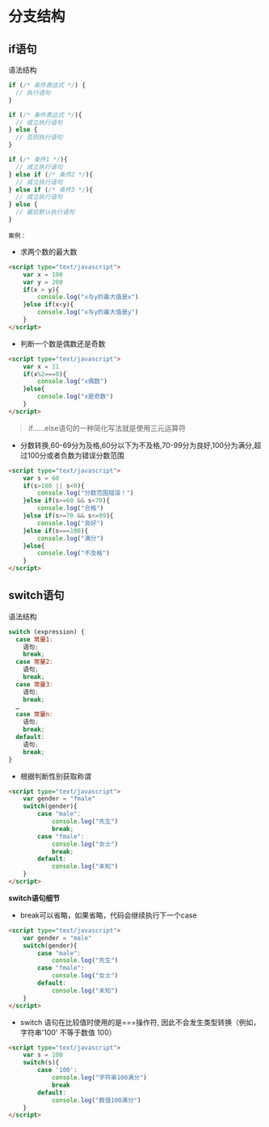 # 分支结构

## if语句

语法结构

```javascript
if (/* 条件表达式 */) {
  // 执行语句
}

if (/* 条件表达式 */){
  // 成立执行语句
} else {
  // 否则执行语句
}

if (/* 条件1 */){
  // 成立执行语句
} else if (/* 条件2 */){
  // 成立执行语句
} else if (/* 条件3 */){
  // 成立执行语句
} else {
  // 最后默认执行语句
}
```

`案例：`

* 求两个数的最大数

```html
<script type="text/javascript">
	var x = 100
	var y = 200
	if(x > y){
		console.log("x与y的最大值是x")
	}else if(x<y){
		console.log("x与y的最大值是y")
	}
</script>
```


* 判断一个数是偶数还是奇数

```html
<script type="text/javascript">
	var x = 11
	if(x%2===0){
		console.log("x偶数")
	}else{
		console.log("x是奇数")
	}
</script>
```

> if……else语句的一种简化写法就是使用三元运算符


* 分数转换,60-69分为及格,60分以下为不及格,70-99分为良好,100分为满分,超过100分或者负数为错误分数范围

```html
<script type="text/javascript">
	var s = 60
	if(s>100 || s<0){
		console.log("分数范围错误！")
	}else if(s>=60 && s<70){
		console.log("合格")
	}else if(s>=70 && s<=99){
		console.log("良好")
	}else if(s===100){
		console.log("满分")
	}else{
		console.log("不及格")
	}
</script>
```

## switch语句

语法结构

```javascript
switch (expression) {
  case 常量1:
    语句;
    break;
  case 常量2:
    语句;
    break;
  case 常量3:
    语句;
    break;
  …
  case 常量n:
    语句;
    break;
  default:
    语句;
    break;
}
```

* 根据判断性别获取称谓

```html
<script type="text/javascript">
	var gender = "fmale"
	switch(gender){
		case "male":
			console.log("先生")
			break;
		case "fmale":
			console.log("女士")
			break;			
		default:
			console.log("未知")
	}
</script>
```


**switch语句细节**

* break可以省略，如果省略，代码会继续执行下一个case

```html
<script type="text/javascript">
	var gender = "male"
	switch(gender){
		case "male":
			console.log("先生")
		case "fmale":
			console.log("女士")		
		default:
			console.log("未知")
	}
</script>
```

* switch 语句在比较值时使用的是===操作符, 因此不会发生类型转换（例如，字符串'100' 不等于数值 100）

```html
<script type="text/javascript">
	var s = 100
	switch(s){
		case '100':
			console.log("字符串100满分")
			break
		default:
			console.log("数值100满分")
	}
</script>
```